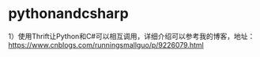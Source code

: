 # pythonandcsharp
1）使用Thrift让Python和C#可以相互调用，详细介绍可以参考我的博客，地址：https://www.cnblogs.com/runningsmallguo/p/9226079.html
